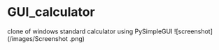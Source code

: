 # GUI_calculator
clone of windows standard calculator using PySimpleGUI
![screenshot](/images/Screenshot .png)
